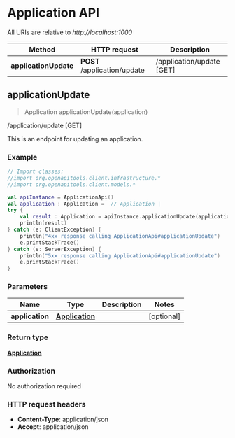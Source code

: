 # Application API

All URIs are relative to *http://localhost:1000*

Method | HTTP request | Description
------------- | ------------- | -------------
[**applicationUpdate**](ApplicationApi.md#applicationupdate) | **POST** /application/update | /application/update [GET]


<a id="applicationUpdate"></a>
## **applicationUpdate**
> Application applicationUpdate(application)

/application/update [GET]

This is an endpoint for updating an application.

### Example
```kotlin
// Import classes:
//import org.openapitools.client.infrastructure.*
//import org.openapitools.client.models.*

val apiInstance = ApplicationApi()
val application : Application =  // Application | 
try {
    val result : Application = apiInstance.applicationUpdate(application)
    println(result)
} catch (e: ClientException) {
    println("4xx response calling ApplicationApi#applicationUpdate")
    e.printStackTrace()
} catch (e: ServerException) {
    println("5xx response calling ApplicationApi#applicationUpdate")
    e.printStackTrace()
}
```

### Parameters

Name | Type | Description  | Notes
------------- | ------------- | ------------- | -------------
 **application** | [**Application**](Application.md)|  | [optional]

### Return type

[**Application**](Application.md)

### Authorization

No authorization required

### HTTP request headers

 - **Content-Type**: application/json
 - **Accept**: application/json

